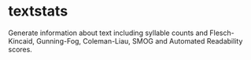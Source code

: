 # textstats
Generate information about text including syllable counts and Flesch-Kincaid, Gunning-Fog, Coleman-Liau, SMOG and Automated Readability scores.
